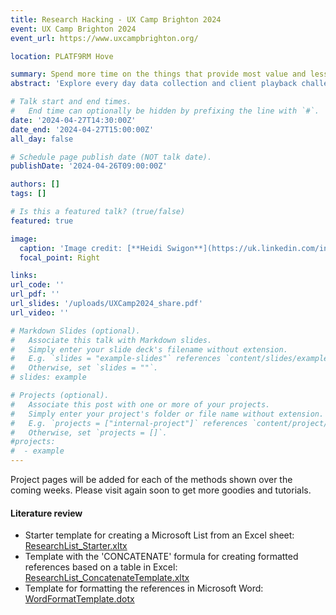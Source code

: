 ```yaml
---
title: Research Hacking - UX Camp Brighton 2024
event: UX Camp Brighton 2024
event_url: https://www.uxcampbrighton.org/

location: PLATF9RM Hove

summary: Spend more time on the things that provide most value and less on the rest
abstract: 'Explore every day data collection and client playback challenges with Fiona MacNeill. Fiona will share time-saving solutions that they have devised.' 

# Talk start and end times.
#   End time can optionally be hidden by prefixing the line with `#`.
date: '2024-04-27T14:30:00Z'
date_end: '2024-04-27T15:00:00Z'
all_day: false

# Schedule page publish date (NOT talk date).
publishDate: '2024-04-26T09:00:00Z'

authors: [] 
tags: []

# Is this a featured talk? (true/false)
featured: true

image:
  caption: 'Image credit: [**Heidi Swigon**](https://uk.linkedin.com/in/heidiswigon)'
  focal_point: Right

links: 
url_code: ''
url_pdf: ''
url_slides: '/uploads/UXCamp2024_share.pdf'
url_video: ''

# Markdown Slides (optional).
#   Associate this talk with Markdown slides.
#   Simply enter your slide deck's filename without extension.
#   E.g. `slides = "example-slides"` references `content/slides/example-slides.md`.
#   Otherwise, set `slides = ""`.
# slides: example

# Projects (optional).
#   Associate this post with one or more of your projects.
#   Simply enter your project's folder or file name without extension.
#   E.g. `projects = ["internal-project"]` references `content/project/deep-learning/index.md`.
#   Otherwise, set `projects = []`.
#projects:
#  - example
---
```


Project pages will be added for each of the methods shown over the coming weeks. Please visit again soon to get more goodies and tutorials.

#### Literature review
- Starter template for creating a Microsoft List from an Excel sheet: [ResearchList_Starter.xltx](/uploads/templates/ResearchList_Starter.xltx)
- Template with the 'CONCATENATE' formula for creating formatted references based on a table in Excel: [ResearchList_ConcatenateTemplate.xltx](/uploads/templates/ResearchList_ConcatenateTemplate.xltx) 
- Template for formatting the references in Microsoft Word: [WordFormatTemplate.dotx](/uploads/templates/WordFormatTemplate.dotx)

